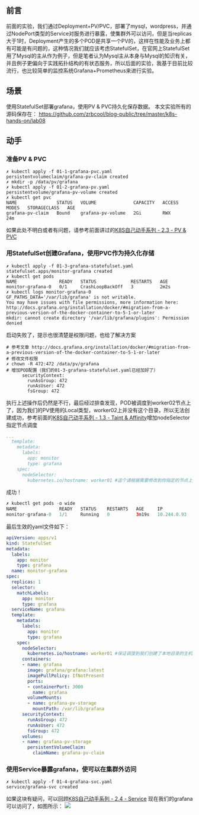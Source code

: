 ## 前言
前面的实验，我们通过Deployment+PV/PVC，部署了mysql，wordpress，并通过NodePort类型的Service对服务进行暴露，使集群外可以访问，但是当replicas大于1时，Deployment产生的多个POD是共享一个PV的，这样在性能及业务上都有可能是有问题的，这种情况我们就应该考虑StatefulSet，在官网上StatefulSet用了Mysql的主从作为例子，但是笔者认为Mysql主从本身与Mysql的知识有关，并且例子更偏向于实践拓扑结构的有状态服务，所以后面的实验，我基于目前比较流行，也比较简单的监控系统Grafana+Prometheus来进行实验。
## 场景
使用StatefulSet部署grafana，使用PV & PVC持久化保存数据。
本文实验所有的源码保存在：
https://github.com/zrbcool/blog-public/tree/master/k8s-hands-on/lab08
## 动手
### 准备PV & PVC
```shell
✗ kubectl apply -f 01-1-grafana-pvc.yaml 
persistentvolumeclaim/grafana-pv-claim created
✗ mkdir -p /data/pv/grafana
✗ kubectl apply -f 01-2-grafana-pv.yaml 
persistentvolume/grafana-pv-volume created
✗ kubectl get pvc
NAME               STATUS   VOLUME              CAPACITY   ACCESS MODES   STORAGECLASS   AGE
grafana-pv-claim   Bound    grafana-pv-volume   2Gi        RWX                           24m
```
如果此处不明白或者有问题，请参考前面讲过的[K8S自己动手系列 - 2.3 - PV & PVC](https://yq.aliyun.com/articles/706059)
### 用StatefulSet创建Grafana，使用PVC作为持久化存储
```shell
✗ kubectl apply -f 01-3-grafana-statefulset.yaml 
statefulset.apps/monitor-grafana created
✗ kubectl get pods
NAME                READY   STATUS             RESTARTS   AGE
monitor-grafana-0   0/1     CrashLoopBackOff   3          2m2s
✗ kubectl logs monitor-grafana-0
GF_PATHS_DATA='/var/lib/grafana' is not writable.
You may have issues with file permissions, more information here: http://docs.grafana.org/installation/docker/#migration-from-a-previous-version-of-the-docker-container-to-5-1-or-later
mkdir: cannot create directory '/var/lib/grafana/plugins': Permission denied
```
启动失败了，提示也很清楚是权限问题，也给了解决方案
```shell
# 参考文章 http://docs.grafana.org/installation/docker/#migration-from-a-previous-version-of-the-docker-container-to-5-1-or-later
# 修改文件权限
✗ chown -R 472:472 /data/pv/grafana
# 增加POD配置（我们的01-3-grafana-statefulset.yaml已经加好了）
      securityContext:
        runAsGroup: 472
        runAsUser: 472
        fsGroup: 472
```
执行上述操作后仍然是不行，最后经过排查发现，POD被调度到worker02节点上了，因为我们的PV使用的Local类型，worker02上并没有这个目录，所以无法创建成功，参考前面的[K8S自己动手系列 - 1.3 - Taint & Affinity](https://yq.aliyun.com/articles/705679)增加nodeSelector指定节点调度
```yaml
...
  template:
    metadata:
      labels:
        app: monitor
        type: grafana
    spec:
      nodeSelector:
        kubernetes.io/hostname: worker01 #这个请根据需要修改到你指定的节点上，或者你使用其他的持久化存储方式，则可能没有我这个问题，比如nfs
```
成功！
```java
✗ kubectl get pods -o wide
NAME                READY   STATUS    RESTARTS   AGE     IP            NODE       NOMINATED NODE   READINESS GATES
monitor-grafana-0   1/1     Running   0          3m19s   10.244.0.93   worker01   <none>           <none>
```
最后生效的yaml文件如下：
```yaml
apiVersion: apps/v1
kind: StatefulSet
metadata:
  labels:
    app: monitor
    type: grafana
  name: monitor-grafana
spec:
  replicas: 1 
  selector:
    matchLabels:
      app: monitor
      type: grafana
  serviceName: grafana
  template:
    metadata:
      labels:
        app: monitor
        type: grafana
    spec:
      nodeSelector:
        kubernetes.io/hostname: worker01 #保证调度到我们创建了本地目录的主机上
      containers:
      - name: grafana
        image: grafana/grafana:latest
        imagePullPolicy: IfNotPresent
        ports:
        - containerPort: 3000
          name: grafana
        volumeMounts:
        - name: grafana-pv-storage
          mountPath: /var/lib/grafana
      securityContext:
        runAsGroup: 472
        runAsUser: 472
        fsGroup: 472
      volumes:
      - name: grafana-pv-storage
        persistentVolumeClaim:
          claimName: grafana-pv-claim
```
### 使用Service暴露grafana，使可以在集群外访问
```
✗ kubectl apply -f 01-4-grafana-svc.yaml 
service/grafana-svc created
```
如果这块有疑问，可以回顾[K8S自己动手系列 - 2.4 - Service](https://yq.aliyun.com/articles/706060)
现在我们的grafana可以访问了，如图所示：
![](http://oss.zrbcool.top/picgo/k8s-on-hands-2-5-01.png)

